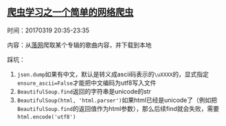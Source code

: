 ## [爬虫学习之一个简单的网络爬虫](http://python.jobbole.com/85653/)

时间：20170319 20:35-23:35

内容：从[落网](luoo.net)爬取某个专辑的歌曲内容，并下载到本地

踩坑：

1. `json.dump`如果有中文，默认是转义成ascii码表示的`\uXXXX`的，显式指定`ensure_ascii=False`才能把中文编码为utf8写入文件
2. `BeautifulSoup.find`返回的字符串是unicode的str
3. `BeautifulSoup(html, 'html.parser')`如果html已经是unicode了（例如把`BeautifulSoup.find`的返回值作为html参数），那么后续find就会失败，需要`html.encode('utf8')`